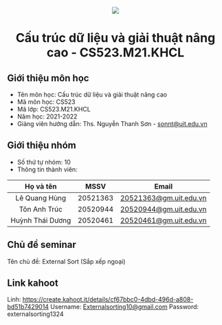 <p align="center">
<img src="https://www.uit.edu.vn/sites/vi/files/banner_uit_0.png"/>
</p>


# <p align="center">**Cấu trúc dữ liệu và giải thuật nâng cao - CS523.M21.KHCL**</p>
## Giới thiệu môn học

- Tên môn học: Cấu trúc dữ liệu và giải thuật nâng cao
- Mã môn học: CS523
- Mã lớp: CS523.M21.KHCL
- Năm học: 2021-2022
- Giảng viên hướng dẫn: Ths. Nguyễn Thanh Sơn - sonnt@uit.edu.vn

## Giới thiệu nhóm

- Số thứ tự nhóm: 10
- Thông tin thành viên: 

|       Họ và tên       |      MSSV     |    Email              |
| :-------------------: |:-------------:|:--------------------: |
|    Lê Quang Hùng      |    20521363   |20521363@gm.uit.edu.vn |
|     Tôn Anh Trúc      |    20520944   |20520944@gm.uit.edu.vn|
|    Huỳnh Thái Dương   |    20520461   |20520461@gm.uit.edu.vn |


## Chủ đề seminar
Tên chủ đề: External Sort (Sắp xếp ngoại)
## Link kahoot
Linh: https://create.kahoot.it/details/cf67bbc0-4dbd-496d-a808-bd51b7429014
Username: Externalsorting10@gmail.com
Password: externalsorting1324
